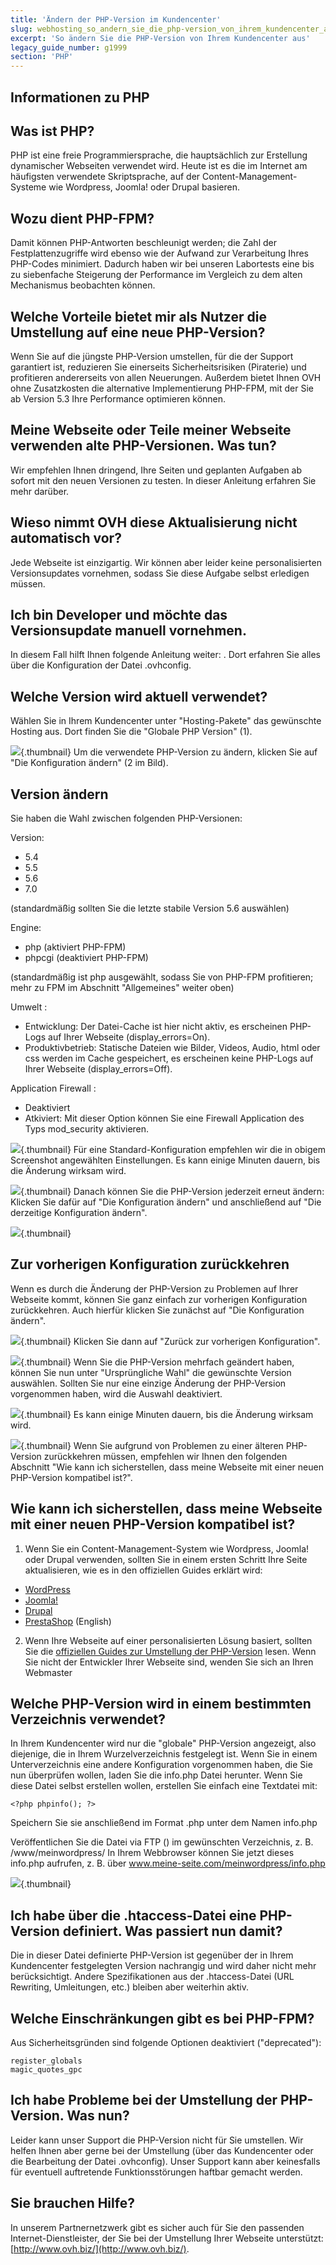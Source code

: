 ```yaml
---
title: 'Ändern der PHP-Version im Kundencenter'
slug: webhosting_so_andern_sie_die_php-version_von_ihrem_kundencenter_aus
excerpt: 'So ändern Sie die PHP-Version von Ihrem Kundencenter aus'
legacy_guide_number: g1999
section: 'PHP'
---
```


## Informationen zu PHP

## Was ist PHP?
PHP ist eine freie Programmiersprache, die hauptsächlich zur Erstellung dynamischer Webseiten verwendet wird.
Heute ist es die im Internet am häufigsten verwendete Skriptsprache, auf der Content-Management-Systeme wie Wordpress, Joomla! oder Drupal basieren.

## Wozu dient PHP-FPM?
Damit können PHP-Antworten beschleunigt werden; die Zahl der Festplattenzugriffe wird ebenso wie der Aufwand zur Verarbeitung Ihres PHP-Codes minimiert. Dadurch haben wir bei unseren Labortests eine bis zu siebenfache Steigerung der Performance im Vergleich zu dem alten Mechanismus beobachten können.

## Welche Vorteile bietet mir als Nutzer die Umstellung auf eine neue PHP-Version?
Wenn Sie auf die jüngste PHP-Version umstellen, für die der Support garantiert ist, reduzieren Sie einerseits Sicherheitsrisiken (Piraterie) und profitieren andererseits von allen Neuerungen.
Außerdem bietet Ihnen OVH ohne Zusatzkosten die alternative Implementierung PHP-FPM, mit der Sie ab Version 5.3 Ihre Performance optimieren können.

## Meine Webseite oder Teile meiner Webseite verwenden alte PHP-Versionen. Was tun?
Wir empfehlen Ihnen dringend, Ihre Seiten und geplanten Aufgaben ab sofort mit den neuen Versionen zu testen. In dieser Anleitung erfahren Sie mehr darüber.

## Wieso nimmt OVH diese Aktualisierung nicht automatisch vor?
Jede Webseite ist einzigartig. Wir können aber leider keine personalisierten Versionsupdates vornehmen, sodass Sie diese Aufgabe selbst erledigen müssen.

## Ich bin Developer und möchte das Versionsupdate manuell vornehmen.
In diesem Fall hilft Ihnen folgende Anleitung weiter: []({legacy}1207). Dort erfahren Sie alles über die Konfiguration der Datei .ovhconfig.


## Welche Version wird aktuell verwendet?
Wählen Sie in Ihrem Kundencenter unter "Hosting-Pakete" das gewünschte Hosting aus. Dort finden Sie die "Globale PHP Version" (1).

![](images/img_3314.jpg){.thumbnail}
Um die verwendete PHP-Version zu ändern, klicken Sie auf "Die Konfiguration ändern" (2 im Bild).


## Version ändern
Sie haben die Wahl zwischen folgenden PHP-Versionen:

Version:

- 5.4
- 5.5
- 5.6
- 7.0

(standardmäßig sollten Sie die letzte stabile Version 5.6 auswählen)

Engine:

- php (aktiviert PHP-FPM)
- phpcgi (deaktiviert PHP-FPM)

(standardmäßig ist php ausgewählt, sodass Sie von PHP-FPM profitieren; mehr zu FPM im Abschnitt "Allgemeines" weiter oben)

Umwelt :

- Entwicklung: Der Datei-Cache ist hier nicht aktiv, es erscheinen PHP-Logs auf Ihrer Webseite (display_errors=On).
- Produktivbetrieb: Statische Dateien wie Bilder, Videos, Audio, html oder css werden im Cache gespeichert, es erscheinen keine PHP-Logs auf Ihrer Webseite (display_errors=Off).

Application Firewall :
- Deaktiviert
- Atkiviert: Mit dieser Option können Sie eine Firewall Application des Typs mod_security aktivieren.



![](images/img_3315.jpg){.thumbnail}
Für eine Standard-Konfiguration empfehlen wir die in obigem Screenshot angewählten Einstellungen.
Es kann einige Minuten dauern, bis die Änderung wirksam wird.

![](images/img_3316.jpg){.thumbnail}
Danach können Sie die PHP-Version jederzeit erneut ändern: Klicken Sie dafür auf "Die Konfiguration ändern" und anschließend auf "Die derzeitige Konfiguration ändern".

![](images/img_3317.jpg){.thumbnail}


## Zur vorherigen Konfiguration zurückkehren
Wenn es durch die Änderung der PHP-Version zu Problemen auf Ihrer Webseite kommt, können Sie ganz einfach zur vorherigen Konfiguration zurückkehren. Auch hierfür klicken Sie zunächst auf "Die Konfiguration ändern".

![](images/img_3318.jpg){.thumbnail}
Klicken Sie dann auf "Zurück zur vorherigen Konfiguration".

![](images/img_3319.jpg){.thumbnail}
Wenn Sie die PHP-Version mehrfach geändert haben, können Sie nun unter "Ursprüngliche Wahl" die gewünschte Version auswählen. Sollten Sie nur eine einzige Änderung der PHP-Version vorgenommen haben, wird die Auswahl deaktiviert.

![](images/img_3320.jpg){.thumbnail}
Es kann einige Minuten dauern, bis die Änderung wirksam wird.

![](images/img_3316.jpg){.thumbnail}
Wenn Sie aufgrund von Problemen zu einer älteren PHP-Version zurückkehren müssen, empfehlen wir Ihnen den folgenden Abschnitt "Wie kann ich sicherstellen, dass meine Webseite mit einer neuen PHP-Version kompatibel ist?".


## Wie kann ich sicherstellen, dass meine Webseite mit einer neuen PHP-Version kompatibel ist?
1. Wenn Sie ein Content-Management-System wie Wordpress, Joomla! oder Drupal verwenden, sollten Sie in einem ersten Schritt Ihre Seite aktualisieren, wie es in den offiziellen Guides erklärt wird:

- [WordPress](http://blog.wpde.org/category/release)
- [Joomla!](https://docs.joomla.org/Portal:Upgrading_Versions/de)
- [Drupal](http://www.drupalcenter.de/handbuch/update)
- [PrestaShop](http://doc.prestashop.com/display/PS16/Updating+PrestaShop) (English)

2. Wenn Ihre Webseite auf einer personalisierten Lösung basiert, sollten Sie die [offiziellen Guides zur Umstellung der PHP-Version](http://php.net/manual/de/appendices.php) lesen.
Wenn Sie nicht der Entwickler Ihrer Webseite sind, wenden Sie sich an Ihren Webmaster

## Welche PHP-Version wird in einem bestimmten Verzeichnis verwendet?
In Ihrem Kundencenter wird nur die "globale" PHP-Version angezeigt, also diejenige, die in Ihrem Wurzelverzeichnis festgelegt ist. Wenn Sie in einem Unterverzeichnis eine andere Konfiguration vorgenommen haben, die Sie nun überprüfen wollen, laden Sie die info.php Datei herunter. 
Wenn Sie diese Datei selbst erstellen wollen, erstellen Sie einfach eine Textdatei mit:

```
<?php phpinfo(); ?>
```

Speichern Sie sie anschließend im Format .php unter dem Namen info.php

Veröffentlichen Sie die Datei via FTP ([]({legacy}1380)) im gewünschten Verzeichnis, z. B. /www/meinwordpress/
In Ihrem Webbrowser können Sie jetzt dieses info.php aufrufen, z. B. über www.meine-seite.com/meinwordpress/info.php

![](images/img_3321.jpg){.thumbnail}


## Ich habe über die .htaccess-Datei eine PHP-Version definiert. Was passiert nun damit?
Die in dieser Datei definierte PHP-Version ist gegenüber der in Ihrem Kundencenter festgelegten Version nachrangig und wird daher nicht mehr berücksichtigt. Andere Spezifikationen aus der .htaccess-Datei (URL Rewriting, Umleitungen, etc.) bleiben aber weiterhin aktiv.


## Welche Einschränkungen gibt es bei PHP-FPM?
Aus Sicherheitsgründen sind folgende Optionen deaktiviert ("deprecated"):

```
register_globals
magic_quotes_gpc
```




## Ich habe Probleme bei der Umstellung der PHP-Version. Was nun?
Leider kann unser Support die PHP-Version nicht für Sie umstellen. Wir helfen Ihnen aber gerne bei der Umstellung (über das Kundencenter oder die Bearbeitung der Datei .ovhconfig). Unser Support kann aber keinesfalls für eventuell auftretende Funktionsstörungen haftbar gemacht werden.

## Sie brauchen Hilfe?
In unserem Partnernetzwerk gibt es sicher auch für Sie den passenden Internet-Dienstleister, der Sie bei der Umstellung Ihrer Webseite unterstützt: [http://www.ovh.biz/](http://www.ovh.biz/).

